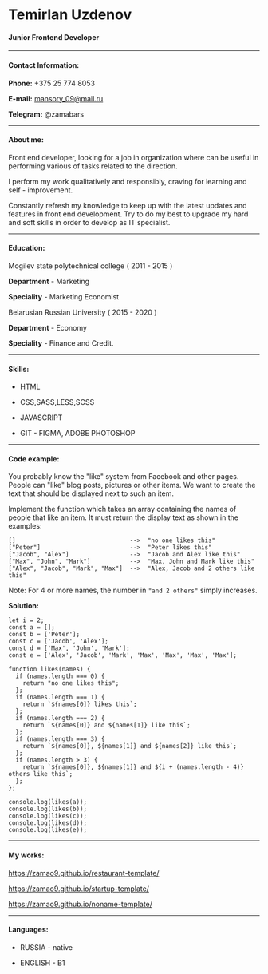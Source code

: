 # Temirlan Uzdenov

#### Junior Frontend Developer

---

#### Contact Information:

**Phone:** +375 25 774 8053

**E-mail:** [mansory_09@mail.ru](mansory_09@mail.ru)

**Telegram:** @zamabars

---

#### About me:

Front end developer, looking for a job in organization where can be useful in performing various of tasks related to the direction.

I perform my work qualitatively and responsibly, craving for learning and self - improvement.

Constantly refresh my knowledge to keep up with the latest updates and features in front end development. Try to do my best to upgrade my hard and soft skills in order to develop as IT specialist.

---

#### Education:

Mogilev state polytechnical college ( 2011 - 2015 )

**Department** - Marketing

**Speciality** - Marketing Economist

Belarusian Russian University ( 2015 - 2020 )

**Department** - Economy

**Speciality** -
Finance and Credit.

---

#### Skills:

- HTML

- CSS,SASS,LESS,SCSS

- JAVASCRIPT

- GIT - FIGMA, ADOBE PHOTOSHOP

---

#### Code example:

You probably know the "like" system from Facebook and other pages. People can "like" blog posts, pictures or other items. We want to create the text that should be displayed
next to such an item.

Implement the function which takes an array containing the
names of people that like an item. It must return the display text as shown in
the examples:

```
[]                                -->  "no one likes this"
["Peter"]                         -->  "Peter likes this"
["Jacob", "Alex"]                 -->  "Jacob and Alex like this"
["Max", "John", "Mark"]           -->  "Max, John and Mark like this"
["Alex", "Jacob", "Mark", "Max"]  -->  "Alex, Jacob and 2 others like this"
```

Note: For 4 or more names, the number in `"and 2 others"` simply increases.

**Solution:**

```
let i = 2;
const a = [];
const b = ['Peter'];
const c = ['Jacob', 'Alex'];
const d = ['Max', 'John', 'Mark'];
const e = ['Alex', 'Jacob', 'Mark', 'Max', 'Max', 'Max', 'Max'];

function likes(names) {
  if (names.length === 0) {
    return "no one likes this";
  };
  if (names.length === 1) {
    return `${names[0]} likes this`;
  };
  if (names.length === 2) {
    return `${names[0]} and ${names[1]} like this`;
  };
  if (names.length === 3) {
    return `${names[0]}, ${names[1]} and ${names[2]} like this`;
  };
  if (names.length > 3) {
    return `${names[0]}, ${names[1]} and ${i + (names.length - 4)} others like this`;
  };
};

console.log(likes(a));
console.log(likes(b));
console.log(likes(c));
console.log(likes(d));
console.log(likes(e));

```

---

#### My works:

https://zamao9.github.io/restaurant-template/

https://zamao9.github.io/startup-template/

https://zamao9.github.io/noname-template/

---

#### Languages:

- RUSSIA - native

- ENGLISH - B1
